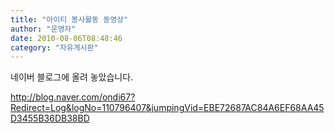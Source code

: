 ```yaml
---
title: "아이티 봉사활동 동영상"
author: "운영자"
date: 2010-08-06T08:48:46
category: "자유게시판"
---
```


네이버 블로그에 올려 놓았습니다.

http://blog.naver.com/ondi67?Redirect=Log&logNo=110796407&jumpingVid=EBE72687AC84A6EF68AA45D3455B36DB38BD
